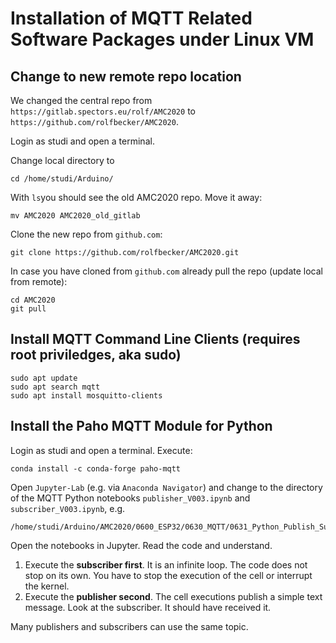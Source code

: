 
# Installation of MQTT Related Software Packages under Linux VM

## Change to new remote repo location

We changed the central repo from `https://gitlab.spectors.eu/rolf/AMC2020` to `https://github.com/rolfbecker/AMC2020`.


Login as studi and open a terminal. 

Change local directory to   
```
cd /home/studi/Arduino/
```

With `ls`you should see the old AMC2020 repo. Move it away:
```
mv AMC2020 AMC2020_old_gitlab
```

Clone the new repo from `github.com`:
```
git clone https://github.com/rolfbecker/AMC2020.git
```

In case you have cloned from `github.com` already pull the repo (update local from remote):
```
cd AMC2020
git pull
```

## Install MQTT Command Line Clients (requires root priviledges, aka sudo)
```
sudo apt update
sudo apt search mqtt
sudo apt install mosquitto-clients
```

## Install the Paho MQTT Module for Python

Login as studi and open a terminal. Execute:
```
conda install -c conda-forge paho-mqtt
```

Open `Jupyter-Lab` (e.g. via `Anaconda Navigator`) and change to the directory of the MQTT Python notebooks `publisher_V003.ipynb` and `subscriber_V003.ipynb`, e.g.
```
/home/studi/Arduino/AMC2020/0600_ESP32/0630_MQTT/0631_Python_Publish_Subscribe
```
Open the notebooks in Jupyter. Read the code and understand.

1. Execute the **subscriber first**. It is an infinite loop. The code does not stop on its own. You have to stop the execution of the cell or interrupt the kernel.
1. Execute the **publisher second**. The cell executions publish a simple text message. Look at the subscriber. It should have received it.

Many publishers and subscribers can use the same topic.




